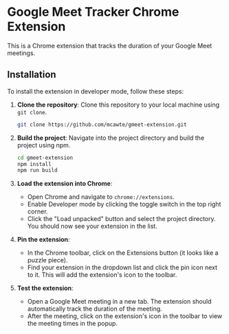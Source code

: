 # Google Meet Tracker Chrome Extension

This is a Chrome extension that tracks the duration of your Google Meet meetings.

## Installation

To install the extension in developer mode, follow these steps:

1. **Clone the repository**: Clone this repository to your local machine using `git clone`.

   ```bash
   git clone https://github.com/mcawte/gmeet-extension.git
   ```

2. **Build the project**: Navigate into the project directory and build the project using npm.

   ```bash
   cd gmeet-extension
   npm install
   npm run build
   ```

3. **Load the extension into Chrome**:

   - Open Chrome and navigate to `chrome://extensions`.
   - Enable Developer mode by clicking the toggle switch in the top right corner.
   - Click the "Load unpacked" button and select the project directory. You should now see your extension in the list.

4. **Pin the extension**:

   - In the Chrome toolbar, click on the Extensions button (it looks like a puzzle piece).
   - Find your extension in the dropdown list and click the pin icon next to it. This will add the extension's icon to the toolbar.

5. **Test the extension**:

   - Open a Google Meet meeting in a new tab. The extension should automatically track the duration of the meeting.
   - After the meeting, click on the extension's icon in the toolbar to view the meeting times in the popup.
